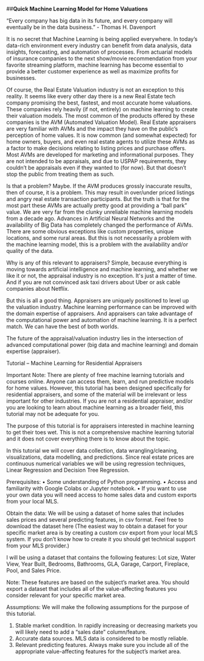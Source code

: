 ##**Quick Machine Learning Model for Home Valuations**

“Every company has big data in its future, and every company will eventually be in the data business.” - Thomas H. Davenport

It is no secret that Machine Learning is being applied everywhere. In today’s data-rich environment every industry can benefit from data analysis, data insights, forecasting, and automation of processes.
From actuarial models of insurance companies to the next show/movie recommendation from your favorite streaming platform, machine learning has become essential to provide a better customer experience as well as maximize profits for businesses.

Of course, the Real Estate Valuation industry is not an exception to this reality. It seems like every other day there is a new Real Estate tech company promising the best, fastest, and most accurate home valuations. These companies rely heavily (if not, entirely) on machine learning to create their valuation models. The most common of the products offered by these companies is the AVM (Automated Valuation Model). 
Real Estate appraisers are very familiar with AVMs and the impact they have on the public’s perception of home values. 
It is now common (and somewhat expected) for home owners, buyers, and even real estate agents to utilize these AVMs as a factor to make decisions relating to listing prices and purchase offers.
Most AVMs are developed for marketing and informational purposes. They are not intended to be appraisals, and due to USPAP requirements, they couldn’t be appraisals even if they wanted to (for now).
But that doesn’t stop the public from treating them as such.

Is that a problem? Maybe. If the AVM produces grossly inaccurate results, then of course, it is a problem. This may result in over/under priced listings and angry real estate transaction participants. But the truth is that for the most part these AVMs are actually pretty good at providing a “ball park” value. We are very far from the clunky unreliable machine learning models from a decade ago. Advances in Artificial Neural Networks and the availability of Big Data has completely changed the performance of AVMs. There are some obvious exceptions like custom properties, unique locations, and some rural areas. But this is not necessarily a problem with the machine learning model, this is a problem with the availability and/or quality of the data.

Why is any of this relevant to appraisers? Simple, because everything is moving towards artificial intelligence and machine learning, and whether we like it or not, the appraisal industry is no exception. It's just a matter of time. And if you are not convinced ask taxi drivers about Uber or ask cable companies about Netflix.

But this is all a good thing. Appraisers are uniquely positioned to level up the valuation industry. Machine learning performance can be improved with the domain expertise of appraisers. And appraisers can take advantage of the computational power and automation of machine learning. It is a perfect match. We can have the best of both worlds.

The future of the appraisal/valuation industry lies in the intersection of advanced computational power (big data and machine learning) and domain expertise (appraiser).

Tutorial – Machine Learning for Residential Appraisers

Important Note: There are plenty of free machine learning tutorials and courses online. Anyone can access them, learn, and run predictive models for home values. However, this tutorial has been designed specifically for residential appraisers, and some of the material will be irrelevant or less important for other industries. If you are not a residential appraiser, and/or you are looking to learn about machine learning as a broader field, this tutorial may not be adequate for you.

The purpose of this tutorial is for appraisers interested in machine learning to get their toes wet. This is not a comprehensive machine learning tutorial and it does not cover everything there is to know about the topic. 

In this tutorial we will cover data collection, data wrangling/cleaning, visualizations, data modelling, and predictions. Since real estate prices are continuous numerical variables we will be using regression techniques, Linear Regression and Decision Tree Regression.

Prerequisites:
•	Some understanding of Python programming.
•	Access and familiarity with Google Colabs or Jupyter notebook.
•	If you want to use your own data you will need access to home sales data and custom exports from your local MLS.

Obtain the data:
We will be using a dataset of home sales that includes sales prices and several predicting features, in csv format.
Feel free to download the dataset here
(The easiest way to obtain a dataset for your specific market area is by creating a custom csv export from your local MLS system. If you don’t know how to create it you should get technical support from your MLS provider.)

I will be using a dataset that contains the following features:
Lot size, Water View, Year Built, Bedrooms, Bathrooms, GLA, Garage, Carport, Fireplace, Pool, and Sales Price.

Note: These features are based on the subject’s market area. You should export a dataset that includes all of the value-affecting features you consider relevant for your specific market area. 

Assumptions:
We will make the following assumptions for the purpose of this tutorial. 
1)	Stable market condition. In rapidly increasing or decreasing markets you will likely need to add a “sales date” column/feature.
2)	Accurate data sources. MLS data is considered to be mostly reliable.
3)	Relevant predicting features. Always make sure you include all of the appropriate value-affecting features for the subject’s market area.
